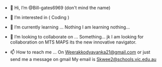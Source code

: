 - 👋 Hi, I’m @Bill-gates6969 (don't mind the name)

- 👀 I’m interested in ( Coding ) 
- 🌱 I’m currently learning ... Nothing I am learning nothing...
- 💞️ I’m looking to collaborate on ... Something... jk I am looking for collaboration on MTS MAPS its the new innovative navigator.
- 📫 How to reach me ... On Weerakkodyavanka21@gmail.com or just send me a message on gmail My email is Skwee2@schools.vic.edu.au

<!---
Bill-gates6969/Bill-gates6969 is a ✨ special ✨ repository because its `README.md` (this file) appears on your GitHub profile.
You can click the Preview link to take a look at your changes. Please just be nice to me I~I Like you
--->

